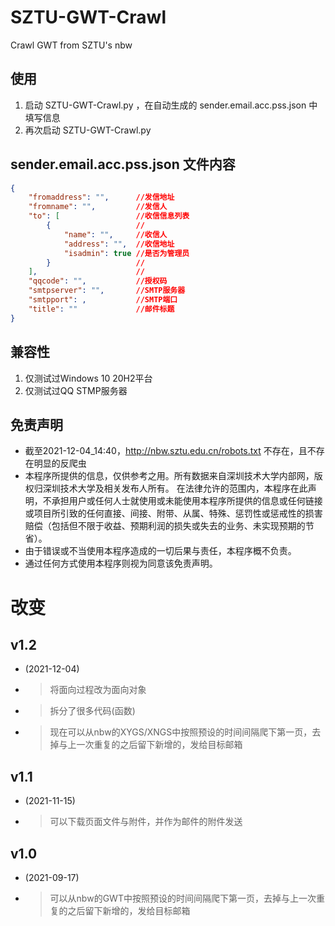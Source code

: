 # SZTU-GWT-Crawl
Crawl GWT from SZTU's nbw

## 使用
1. 启动 SZTU-GWT-Crawl.py ，在自动生成的 sender.email.acc.pss.json 中填写信息
2. 再次启动 SZTU-GWT-Crawl.py

## sender.email.acc.pss.json 文件内容
```json
{
    "fromaddress": "",      //发信地址
    "fromname": "",         //发信人
    "to": [                 //收信信息列表
        {                   //
            "name": "",     //收信人
            "address": "",  //收信地址
            "isadmin": true //是否为管理员
        }                   //
    ],                      //
    "qqcode": "",           //授权码
    "smtpserver": "",       //SMTP服务器
    "smtpport": ,           //SMTP端口
    "title": ""             //邮件标题
}
```

## 兼容性
1. 仅测试过Windows 10 20H2平台
2. 仅测试过QQ STMP服务器

## 免责声明
- 截至2021-12-04_14:40，http://nbw.sztu.edu.cn/robots.txt 不存在，且不存在明显的反爬虫
- 本程序所提供的信息，仅供参考之用。所有数据来自深圳技术大学内部网，版权归深圳技术大学及相关发布人所有。
在法律允许的范围内，本程序在此声明，不承担用户或任何人士就使用或未能使用本程序所提供的信息或任何链接或项目所引致的任何直接、间接、附带、从属、特殊、惩罚性或惩戒性的损害赔偿（包括但不限于收益、预期利润的损失或失去的业务、未实现预期的节省）。
- 由于错误或不当使用本程序造成的一切后果与责任，本程序概不负责。
- 通过任何方式使用本程序则视为同意该免责声明。

# 改变

## v1.2
- (2021-12-04)
- > 将面向过程改为面向对象
- > 拆分了很多代码(函数)
- > 现在可以从nbw的XYGS/XNGS中按照预设的时间间隔爬下第一页，去掉与上一次重复的之后留下新增的，发给目标邮箱

## v1.1
- (2021-11-15)
- > 可以下载页面文件与附件，并作为邮件的附件发送

## v1.0
- (2021-09-17)
- > 可以从nbw的GWT中按照预设的时间间隔爬下第一页，去掉与上一次重复的之后留下新增的，发给目标邮箱